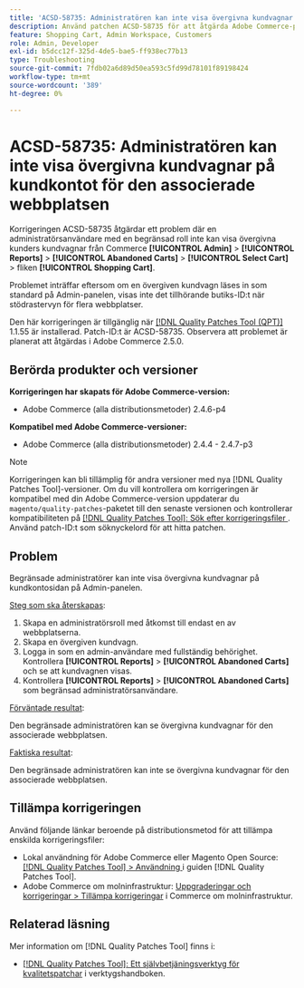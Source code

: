 ```yaml
---
title: 'ACSD-58735: Administratören kan inte visa övergivna kundvagnar på kundkontot för den associerade webbplatsen'
description: Använd patchen ACSD-58735 för att åtgärda Adobe Commerce-problemet där en begränsad administratör inte kan visa de övergivna kundvagnarna på kundkontosidan i Commerce Admin för en associerad webbplats.
feature: Shopping Cart, Admin Workspace, Customers
role: Admin, Developer
exl-id: b5dcc12f-325d-4de5-bae5-ff938ec77b13
type: Troubleshooting
source-git-commit: 7fdb02a6d89d50ea593c5fd99d78101f89198424
workflow-type: tm+mt
source-wordcount: '389'
ht-degree: 0%

---
```


# ACSD-58735: Administratören kan inte visa övergivna kundvagnar på kundkontot för den associerade webbplatsen

Korrigeringen ACSD-58735 åtgärdar ett problem där en administratörsanvändare med en begränsad roll inte kan visa övergivna kunders kundvagnar från Commerce **[!UICONTROL Admin]** > **[!UICONTROL Reports]** > **[!UICONTROL Abandoned Carts]** > **[!UICONTROL Select Cart]** > fliken **[!UICONTROL Shopping Cart]**.

Problemet inträffar eftersom om en övergiven kundvagn läses in som standard på Admin-panelen, visas inte det tillhörande butiks-ID:t när stödrastervyn för flera webbplatser.

Den här korrigeringen är tillgänglig när [[!DNL Quality Patches Tool (QPT)]](/help/tools/quality-patches-tool/quality-patches-tool-to-self-serve-quality-patches.md) 1.1.55 är installerad. Patch-ID:t är ACSD-58735. Observera att problemet är planerat att åtgärdas i Adobe Commerce 2.5.0.

## Berörda produkter och versioner

**Korrigeringen har skapats för Adobe Commerce-version:**

* Adobe Commerce (alla distributionsmetoder) 2.4.6-p4

**Kompatibel med Adobe Commerce-versioner:**

* Adobe Commerce (alla distributionsmetoder) 2.4.4 - 2.4.7-p3

>[!NOTE]
>
>Korrigeringen kan bli tillämplig för andra versioner med nya [!DNL Quality Patches Tool]-versioner. Om du vill kontrollera om korrigeringen är kompatibel med din Adobe Commerce-version uppdaterar du `magento/quality-patches`-paketet till den senaste versionen och kontrollerar kompatibiliteten på [[!DNL Quality Patches Tool]: Sök efter korrigeringsfiler ](https://experienceleague.adobe.com/tools/commerce-quality-patches/index.html). Använd patch-ID:t som söknyckelord för att hitta patchen.

## Problem

Begränsade administratörer kan inte visa övergivna kundvagnar på kundkontosidan på Admin-panelen.

<u>Steg som ska återskapas</u>:

1. Skapa en administratörsroll med åtkomst till endast en av webbplatserna.
1. Skapa en övergiven kundvagn.
1. Logga in som en admin-användare med fullständig behörighet. Kontrollera **[!UICONTROL Reports]** > **[!UICONTROL Abandoned Carts]** och se att kundvagnen visas.
1. Kontrollera **[!UICONTROL Reports]** > **[!UICONTROL Abandoned Carts]** som begränsad administratörsanvändare.

<u>Förväntade resultat</u>:

Den begränsade administratören kan se övergivna kundvagnar för den associerade webbplatsen.

<u>Faktiska resultat</u>:

Den begränsade administratören kan inte se övergivna kundvagnar för den associerade webbplatsen.

## Tillämpa korrigeringen

Använd följande länkar beroende på distributionsmetod för att tillämpa enskilda korrigeringsfiler:

* Lokal användning för Adobe Commerce eller Magento Open Source: [[!DNL Quality Patches Tool] > Användning ](/help/tools/quality-patches-tool/usage.md) i guiden [!DNL Quality Patches Tool].
* Adobe Commerce om molninfrastruktur: [Uppgraderingar och korrigeringar > Tillämpa korrigeringar](https://experienceleague.adobe.com/docs/commerce-cloud-service/user-guide/develop/upgrade/apply-patches.html) i Commerce om molninfrastruktur.

## Relaterad läsning

Mer information om [!DNL Quality Patches Tool] finns i:

* [[!DNL Quality Patches Tool]: Ett självbetjäningsverktyg för kvalitetspatchar](/help/tools/quality-patches-tool/quality-patches-tool-to-self-serve-quality-patches.md) i verktygshandboken.
